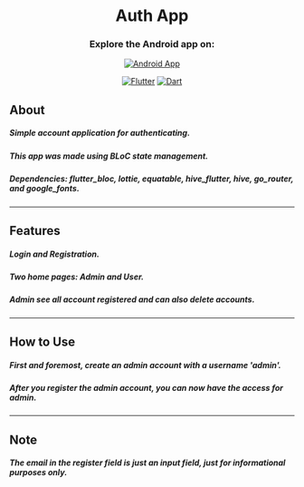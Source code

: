 <div align="center">

<h1>Auth App</h1>

### Explore the Android app on:
[![Android App](https://img.shields.io/badge/Android%20App-Visit-%236A0DAD?style=for-the-badge&logo=android)](linkhere) 

[![Flutter](https://img.shields.io/badge/Flutter-%2302569B?style=for-the-badge&logo=flutter&logoColor=white)](https://flutter.dev/)
[![Dart](https://img.shields.io/badge/Dart-%230175C2?style=for-the-badge&logo=dart&logoColor=white)](https://dart.dev/)
</div>

## About
##### Simple account application for authenticating.
##### This app was made using BLoC state management.
##### Dependencies: flutter_bloc, lottie, equatable, hive_flutter, hive, go_router, and google_fonts.
-------------------------
## Features
##### Login and Registration.
##### Two home pages: Admin and User.
##### Admin see all account registered and can also delete accounts.
------------------------
## How to Use
##### First and foremost, create an admin account with a username 'admin'.
##### After you register the admin account, you can now have the access for admin.
------------------------
## Note
##### The email in the register field is just an input field, just for informational purposes only.
